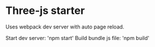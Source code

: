 # Three-js starter
Uses webpack dev server with auto page reload.

Start dev server: 'npm start'
Build bundle js file: 'npm build'